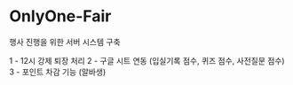 # OnlyOne-Fair
행사 진행을 위한 서버 시스템 구축

1 - 12시 강제 퇴장 처리
2 - 구글 시트 연동 (입실기록 점수, 퀴즈 점수, 사전질문 점수)
3 - 포인트 차감 기능 (알바생)
